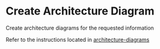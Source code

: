 # Create Architecture Diagram

Create architecture diagrams for the requested information

Refer to the instructions located in [architecture-diagrams](../instructions/architecture-diagrams.instructions.md)
